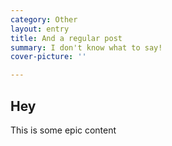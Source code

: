 ```yaml
---
category: Other
layout: entry
title: And a regular post
summary: I don't know what to say!
cover-picture: ''

---
```

## Hey

This is some epic content